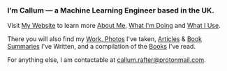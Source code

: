 <h3>I’m Callum — a Machine Learning Engineer based in the UK.</h3>

<p>Visit <a href='https://callumr.com/'>My Website</a> to learn more <a href='https://callumr.com/about'>About Me</a>, <a href='https://callumr.com/now'>What I'm Doing</a> and <a href='https://callumr.com/uses'>What I Use</a>.</p> 

<p>There you will also find my <a href='https://callumr.com/work'>Work, <a href='https://callumr.com/photos'>Photos</a> I've taken, <a href='https://callumr.com/articles'>Articles</a> & <a href='https://callumr.com/books#summaries'>Book Summaries</a> I've Written, and a compilation of the <a href='https://callumr.com/books'>Books</a> I've read.</p>

<p>For anything else, I am contactable at <a href='mailto:callum.rafter@protonmail.com'>callum.rafter@protonmail.com</a>.</p>
